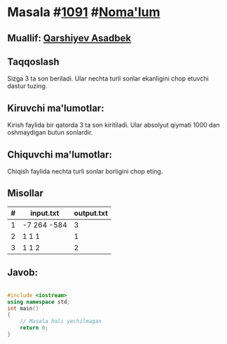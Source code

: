 
<h1>Masala #<a href="https://robocontest.uz/tasks/1091">1091</a> #<a href="https://robocontest.uz/tasks?category=1">Noma'lum</a></h1>
<h2> Muallif: <a href="https://robocontest.uz/profile/asadbek">Qarshiyev Asadbek</a></h2>
<h2>Taqqoslash</h2>
<p>Sizga 3 ta son beriladi. Ular nechta turli sonlar ekanligini chop etuvchi dastur tuzing.</p>
<h2>Kiruvchi ma'lumotlar:</h2>
<p>Kirish faylida bir qatorda 3 ta son kiritiladi. Ular absolyut qiymati 1000 dan oshmaydigan butun sonlardir.</p>
<h2>Chiquvchi ma'lumotlar:</h2>
<p>Chiqish faylida nechta turli sonlar borligini chop eting.</p>
<h2>Misollar</h2>
<table>
    <thead>
        <tr>
            <th>#</th>
            <th>input.txt</th>
            <th>output.txt</th>
        </tr>
    </thead>
    <tbody>
            <tr>
                <td>1</td>
                <td>-7 264 -584</td>
                <td>3</td>
            </tr>
            <tr>
                <td>2</td>
                <td>1 1 1</td>
                <td>1</td>
            </tr>
            <tr>
                <td>3</td>
                <td>1 1 2</td>
                <td>2</td>
            </tr>
    </tbody>
    </table>
    
<h2>Javob:</h2>

######
```cpp
#include <iostream>
using namespace std;
int main()
{
    // Masala hali yechilmagan
    return 0;
}
```
